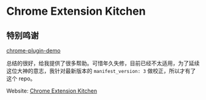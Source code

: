 # Chrome Extension Kitchen

## 特别鸣谢

[chrome-plugin-demo](https://github.com/sxei/chrome-plugin-demo)

总结的很好，给我提供了很多帮助。可惜年久失修，目前已经不太适用，为了延续这位大神的意志，我针对最新版本的 `manifest_version: 3` 做校正，所以才有了这个 repo。

Website: [Chrome Extension Kitchen](https://lzhgostudy.github.io/chrome-kitchen)